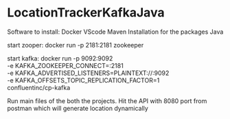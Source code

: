 # LocationTrackerKafkaJava

Software to install:
Docker
VScode
Maven Installation for the packages
Java 

start zooper:
docker run -p 2181:2181 zookeeper

start kafka:
docker run -p 9092:9092 \
-e KAFKA_ZOOKEEPER_CONNECT=<Use your IP>:2181 \
-e KAFKA_ADVERTISED_LISTENERS=PLAINTEXT://<Use your IP>:9092 \
-e KAFKA_OFFSETS_TOPIC_REPLICATION_FACTOR=1 \
confluentinc/cp-kafka

Run main files of the both the projects. Hit the API with 8080 port from postman which will generate location dynamically
